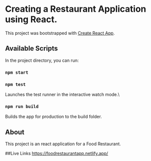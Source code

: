# Creating a Restaurant Application using React.

This project was bootstrapped with [Create React App](https://github.com/facebook/create-react-app).

## Available Scripts

In the project directory, you can run:

### `npm start`

### `npm test`

Launches the test runner in the interactive watch mode.\

### `npm run build`
Builds the app for production to the build folder.

## About 
This project is an react application for a Food Restaurant. 

##Live Links
https://foodrestaurantapp.netlify.app/